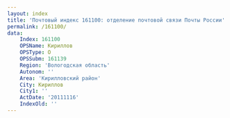 ```yaml
---
layout: index
title: 'Почтовый индекс 161100: отделение почтовой связи Почты России'
permalink: /161100/
data:
    Index: 161100
    OPSName: Кириллов
    OPSType: О
    OPSSubm: 161139
    Region: 'Вологодская область'
    Autonom: ''
    Area: 'Кирилловский район'
    City: Кириллов
    City1: ''
    ActDate: '20111116'
    IndexOld: ''
---
```

